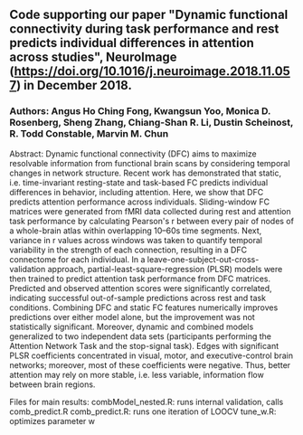 ## Code supporting our paper "Dynamic functional connectivity during task performance and rest predicts individual differences in attention across studies", NeuroImage (https://doi.org/10.1016/j.neuroimage.2018.11.057) in December 2018.
### Authors: Angus Ho Ching Fong, Kwangsun Yoo, Monica D. Rosenberg, Sheng Zhang, Chiang-Shan R. Li, Dustin Scheinost, R. Todd Constable, Marvin M. Chun

Abstract:
Dynamic functional connectivity (DFC) aims to maximize resolvable information from functional brain scans by considering temporal changes in network structure. Recent work has demonstrated that static, i.e. time-invariant resting-state and task-based FC predicts individual differences in behavior, including attention. Here, we show that DFC predicts attention performance across individuals. Sliding-window FC matrices were generated from fMRI data collected during rest and attention task performance by calculating Pearson's r between every pair of nodes of a whole-brain atlas within overlapping 10–60s time segments. Next, variance in r values across windows was taken to quantify temporal variability in the strength of each connection, resulting in a DFC connectome for each individual. In a leave-one-subject-out-cross-validation approach, partial-least-square-regression (PLSR) models were then trained to predict attention task performance from DFC matrices. Predicted and observed attention scores were significantly correlated, indicating successful out-of-sample predictions across rest and task conditions. Combining DFC and static FC features numerically improves predictions over either model alone, but the improvement was not statistically significant. Moreover, dynamic and combined models generalized to two independent data sets (participants performing the Attention Network Task and the stop-signal task). Edges with significant PLSR coefficients concentrated in visual, motor, and executive-control brain networks; moreover, most of these coefficients were negative. Thus, better attention may rely on more stable, i.e. less variable, information flow between brain regions.

Files for main results:
combModel_nested.R: runs internal validation, calls comb_predict.R
comb_predict.R: runs one iteration of LOOCV
tune_w.R: optimizes parameter w
